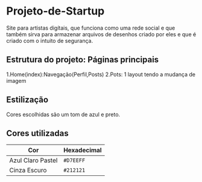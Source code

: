 # Projeto-de-Startup

Site para artistas digítais, que funciona como uma rede social e que também sirva para armazenar arquivos de desenhos criado por eles e que é criado com o intuito de segurança.

## Estrutura do projeto: Páginas principais
1.Home(index):Navegação(Perfil,Posts)
2.Pots: 1 layout tendo a mudança de imagem

## Estilização
Cores escolhidas são um tom de azul e preto.

## Cores utilizadas

| Cor              | Hexadecimal | 
|------------------|-------------|
| Azul Claro Pastel| `#D7EEFF`   |
| Cinza Escuro     | `#212121`   |

